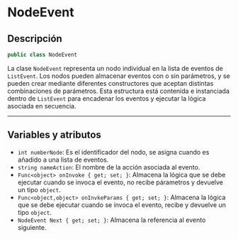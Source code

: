 # NodeEvent

## Descripción

```csharp
public class NodeEvent
```
La clase `NodeEvent` representa un nodo individual en la lista de eventos de `ListEvent`. Los nodos pueden almacenar eventos con o sin parámetros, y se pueden crear mediante diferentes constructores que aceptan distintas combinaciones de parámetros. Esta estructura está contenida e instanciada dentro de `ListEvent` para encadenar los eventos y ejecutar la lógica asociada en secuencia.

---

## Variables y atributos

- `int numberNode`: Es el identificador del nodo, se asigna cuando es añadido a una lista de eventos.
- `string nameAction`:  El nombre de la acción asociada al evento.
- `Func<object> onInvoke { get; set; }`: Almacena la lógica que se debe ejecutar cuando se invoca el evento, no recibe párametros y devuelve un tipo `object`.
- `Func<object,object> onInvkeParams { get; set; }`: Almacena la lógica que se debe ejecutar cuando se invoca el evento, recibe y devuelve un tipo `object`.
- `NodeEvent Next { get; set; }`: Almacena la referencia al evento siguiente.

